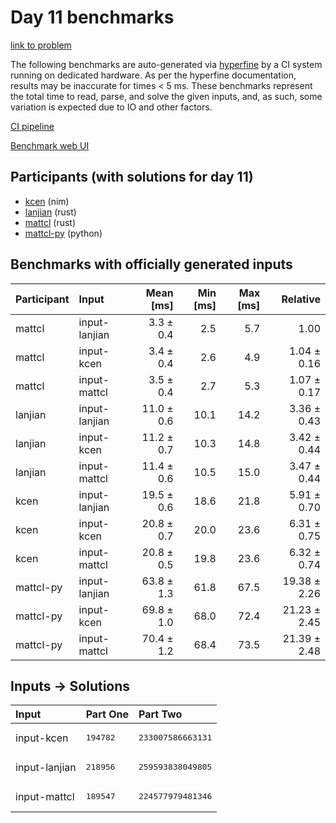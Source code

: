 # Day 11 benchmarks

[link to problem](https://adventofcode.com/2024/day/11)

The following benchmarks are auto-generated via
[hyperfine](https://github.com/sharkdp/hyperfine) by a CI system running on
dedicated hardware. As per the hyperfine documentation, results may be
inaccurate for times < 5 ms. These benchmarks represent the total time to read,
parse, and solve the given inputs, and, as such, some variation is expected due
to IO and other factors.

[CI pipeline](http://ci.papercode.net:8080/teams/main/pipelines/aoc2024)

[Benchmark web UI](https://aoc.ancalagon.black)


## Participants (with solutions for day 11)

- [kcen](https://github.com/kcen/aoc2024) (nim)
- [lanjian](https://github.com/lanjian/aoc-2024) (rust)
- [mattcl](https://github.com/mattcl/aoc2024) (rust)
- [mattcl-py](https://github.com/mattcl/aoc2024-py) (python)


## Benchmarks with officially generated inputs

| Participant | Input | Mean [ms] | Min [ms] | Max [ms] | Relative |
|:---|:---|---:|---:|---:|---:|
| mattcl | input-lanjian | 3.3 ± 0.4 | 2.5 | 5.7 | 1.00 |
| mattcl | input-kcen | 3.4 ± 0.4 | 2.6 | 4.9 | 1.04 ± 0.16 |
| mattcl | input-mattcl | 3.5 ± 0.4 | 2.7 | 5.3 | 1.07 ± 0.17 |
| lanjian | input-lanjian | 11.0 ± 0.6 | 10.1 | 14.2 | 3.36 ± 0.43 |
| lanjian | input-kcen | 11.2 ± 0.7 | 10.3 | 14.8 | 3.42 ± 0.44 |
| lanjian | input-mattcl | 11.4 ± 0.6 | 10.5 | 15.0 | 3.47 ± 0.44 |
| kcen | input-lanjian | 19.5 ± 0.6 | 18.6 | 21.8 | 5.91 ± 0.70 |
| kcen | input-kcen | 20.8 ± 0.7 | 20.0 | 23.6 | 6.31 ± 0.75 |
| kcen | input-mattcl | 20.8 ± 0.5 | 19.8 | 23.6 | 6.32 ± 0.74 |
| mattcl-py | input-lanjian | 63.8 ± 1.3 | 61.8 | 67.5 | 19.38 ± 2.26 |
| mattcl-py | input-kcen | 69.8 ± 1.0 | 68.0 | 72.4 | 21.23 ± 2.45 |
| mattcl-py | input-mattcl | 70.4 ± 1.2 | 68.4 | 73.5 | 21.39 ± 2.48 |


## Inputs -> Solutions

| Input | Part One | Part Two |
|:---|:---|:---|
|input-kcen|<pre>194782</pre>|<pre>233007586663131</pre>|
|input-lanjian|<pre>218956</pre>|<pre>259593838049805</pre>|
|input-mattcl|<pre>189547</pre>|<pre>224577979481346</pre>|